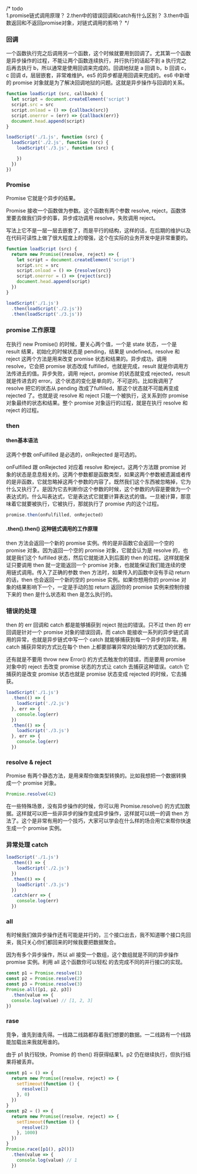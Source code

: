 /* todo      
  1.promise链式调用原理？
  2.then中的错误回调和catch有什么区别？
  3.then中函数返回和不返回promise对象，对链式调用的影响？
*/

### 回调

一个函数执行完之后调用另一个函数，这个时候就要用到回调了。尤其第一个函数是异步操作的过程，不能让两个函数连续执行，并行执行的话起不到 a 执行完之后再去执行 b，所以通常是使用回调来完成的。回调地狱是 a 回调 b，b 回调 c，c 回调 d，层层嵌套，非常难维护。es5 的异步都是用回调来完成的。es6 中新增的 promise 对象就是为了解决回调地狱的问题。这就是异步操作与回调的关系。

```js
function loadScript (src, callback) {
  let script = document.createElement('script')
  script.src = src
  script.onload = () => {callback(src)}
  script.onerror = (err) => {callback(err)}
  document.head.append(script)
}

loadScript('./1.js', function (src) {
  loadScript('./2.js', function (src) {
    loadScript('./3.js', function (src) {

    })
  })
})
```

### Promise

Promise 它就是个异步的结果。

Promise 接收一个函数做为参数。这个函数有两个参数 resolve, reject，函数体里要去做我们异步的事，异步成功调用 resolve，失败调用 reject。

写法上它不是一层一层去嵌套了，而是平行的结构，这样的话，在后期的维护以及在代码可读性上做了很大程度上的增强，这个在实际的业务开发中是非常重要的。

```js
function loadScript (src) {
  return new Promise((resolve, reject) => {
    let script = document.createElement('script')
    script.src = src
    script.onload = () => {resolve(src)}
    script.onerror = () => {reject(src)}
    document.head.append(script)
  })
}

loadScript('./1.js')
  .then(loadScript('./2.js'))
  .then(loadScript('./3.js'))
```

### promise 工作原理

在执行 new Promise() 的时候，要关心两个值，一个是 state 状态，一个是 result 结果，初始化的时候状态是 pending，结果是 undefined。resolve 和 reject 这两个方法是用来改变 promise 状态和结果的。异步成功，调用 resolve，它会把 promise 状态改成 fulfilled，也就是完成，result 就是你调用方法传进去的值。异步失败，调用 reject，promise 的状态就变成 rejected，result 就是传进去的 error。这个状态的变化是单向的，不可逆的。比如我调用了 resolve 把它的状态从 pending 改成了fulfilled，那这个状态就不可能再变成 rejected 了。也就是说 resolve 和 reject 只能一个被执行，这关系到你 promise 对象最终的状态和结果。整个 promise 对象运行的过程，就是在执行 resolve 和 reject 的过程。

### then

#### then基本语法

这两个参数 onFulfilled 是必选的，onRejected 是可选的。

onFulfilled 跟 onRejected 对应着 resolve 和reject，这两个方法跟 promise 对象的状态是息息相关的。这两个参数都是函数类型，如果这两个参数被遗漏或者传的是非函数，它就忽略掉这两个参数的内容了。既然我们这个东西被忽略掉，它为
什么又执行了。是因为它去判断你这个参数的时候，这个参数的内容是要做为一个表达式的。什么叫表达式，它是表达式它就要计算表达式的值。一旦被计算，那意味着它就要被执行，它被执行，那就执行了 promise 内的这个过程。

```js
promise.then(onFulfilled, onRejected)
```

#### .then().then() 这种链式调用的工作原理

then 方法会返回一个新的 promise 实例。传的是非函数它会返回一个空的 promise 对象。因为返回一个空的 promise 对象，它就会认为是 resolve 的，也就是我们这个 fulfilled 状态，然后它就能进入到后面的 then 的过程。这样就能保证只要调用 then 就一定能返回一个 promise 对象，也就能保证我们能连续的使用链式调用。传入了正确的参数 then 方法时，如果传入的函数中没有手动 return 的话，then 也会返回一个新的空的 promise 实例。如果你想用你的 promise 对象的结果影响下一个，一定是手动的加 return 返回你的 promise 实例来控制你接下来的 then 是什么状态和 then 是怎么执行的。

### 错误的处理

then 的 err 回调和 catch 都是能够捕获到 reject 抛出的错误。只不过 then 的 err 回调是针对一个 promise 对象的错误回调，而 catch 能接收一系列的异步链式调用的异常，也就是异步链式中写一个 catch 就能够捕获到每一个异步的异常。用catch 捕获异常的方式比在每个 then 上都要部署异常的处理的方式更加的优雅。

还有就是不要用 throw new Error() 的方式去触发你的错误，而是要用 promise 对象中的 reject 去改变 promise 状态的方式让 catch 去捕获这种错误。catch 它捕获的是改变 promise 状态也就是 promise 状态变成 rejected 的时候，它去捕获。

```js
loadScript('./1.js')
  .then(() => {
    loadScript('./2.js')
  }, err => {
    console.log(err)
  })
  .then(() => {
    loadScript('./3.js')
  }, err => {
    console.log(err)
  })
```

### resolve & reject

Promise 有两个静态方法，是用来帮你做类型转换的。比如我想把一个数据转换成一个 promise 对象。

```js
Promise.resolve(42)
```

在一些特殊场景，没有异步操作的时候，你可以用 Promise.resolve() 的方式加数据。这样就可以把一些非异步的操作变成异步操作，这样就可以统一的调 then 方法了。这个是非常有用的一个技巧，大家可以学会在什么样的场合用它来帮你快速生成一个 promise 实例。

### 异常处理 catch

```js
loadScript('./1.js')
  .then(() => {
    loadScript('./2.js')
  })
  .then(() => {
    loadScript('./3.js')
  })
  .catch(err => {
    console.log(err)
  })
```

### all

有时候我们做异步操作还有可能是并行的，三个接口出去，我不知道哪个接口先回来，我只关心你们都回来的时候我要把数据聚合。

因为有多个异步操作，所以 all 接受一个数组，这个数组就是不同的异步操作 promise 实例。利用 all 这个函数你可以轻松
的去完成不同的并行接口的实现。

```js
const p1 = Promise.resolve(1)
const p2 = Promise.resolve(2)
const p3 = Promise.resolve(3)
Promise.all([p1, p2, p3])
  .then(value => {
  console.log(value) // [1, 2, 3]
})
```

### rase

竞争，谁先到谁先得。一线路二线路都存着我们想要的数据。一二线路有一个线路能加载出来我就用谁的。

由于 p1 执行较快，Promise 的 then() 将获得结果1。p2 仍在继续执行，但执行结果将被丢弃。

```js
const p1 = () => {
  return new Promise((resolve, reject) => {
    setTimeout(function () {
      resolve(1)
    }, 0)
  })
}
const p2 = () => {
  return new Promise((resolve, reject) => {
    setTimeout(function () {
      resolve(2)
    }, 1000)
  })
}
Promise.race([p1(), p2()])
  .then(value => {
    console.log(value) // 1
  })
```